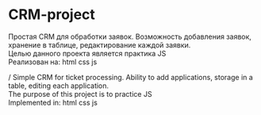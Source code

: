 # CRM-project
Простая CRM для обработки заявок. Возможность добавления заявок, хранение в таблице, редактирование каждой заявки.  
Целью данного проекта является практика JS  
Реализован на: html css js 

/ Simple CRM for ticket processing. Ability to add applications, storage in a table, editing each application.  
The purpose of this project is to practice JS  
Implemented in: html css js
